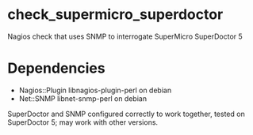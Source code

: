 # check_supermicro_superdoctor
Nagios check that uses SNMP to interrogate SuperMicro SuperDoctor 5

Dependencies
=============

* Nagios::Plugin libnagios-plugin-perl on debian
* Net::SNMP libnet-snmp-perl on debian

SuperDoctor and SNMP configured correctly to work together,
tested on SuperDoctor 5; may work with other versions.